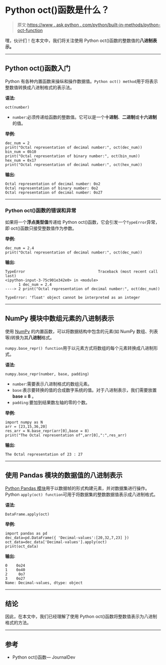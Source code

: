 # Python oct()函数是什么？

> 原文:[https://www . ask python . com/python/built-in-methods/python-oct-function](https://www.askpython.com/python/built-in-methods/python-oct-function)

嘿，伙计们！在本文中，我们将关注使用 Python oct()函数的整数值的**八进制表示。**

* * *

## Python oct()函数入门

Python 有各种内置函数来操纵和操作数据值。`Python oct() method`用于将表示整数值转换成八进制格式的表示法。

**语法:**

```
oct(number)

```

*   `number`:必须传递给函数的整数值。它可以是一个**十进制**、**二进制**或**十六进制**的值。

**举例:**

```
dec_num = 2
print("Octal representation of decimal number:", oct(dec_num))
bin_num = 0b10
print("Octal representation of binary number:", oct(bin_num))
hex_num = 0x17
print("Octal representation of decimal number:", oct(hex_num))

```

**输出:**

```
Octal representation of decimal number: 0o2
Octal representation of binary number: 0o2
Octal representation of decimal number: 0o27

```

* * *

### Python oct()函数的错误和异常

如果将一个**浮点类型值**传递给 Python oct()函数，它会引发一个`TypeError`异常，即 oct()函数只接受整数值作为参数。

**举例:**

```
dec_num = 2.4
print("Octal representation of decimal number:", oct(dec_num))

```

**输出:**

```
TypeError                                 Traceback (most recent call last)
<ipython-input-3-75c901e342e0> in <module>
      1 dec_num = 2.4
----> 2 print("Octal representation of decimal number:", oct(dec_num))

TypeError: 'float' object cannot be interpreted as an integer

```

* * *

## NumPy 模块中数组元素的八进制表示

使用 [NumPy](https://www.askpython.com/python-modules/numpy/python-numpy-arrays) 的内置函数，可以将数据结构中包含的元素(如 NumPy 数组、列表等)转换为其**八进制**格式。

`numpy.base_repr() function`用于以元素方式将数组的每个元素转换成八进制形式。

**语法:**

```
numpy.base_repr(number, base, padding)

```

*   `number`:需要表示八进制格式的数组元素。
*   `base`:表示要转换的值的合成数字系统的值。对于八进制表示，我们需要放置 **base = 8** 。
*   `padding`:要加到结果数左轴的零的个数。

**举例:**

```
import numpy as N
arr = [23,15,36,20]
res_arr = N.base_repr(arr[0],base = 8)
print("The Octal representation of",arr[0],":",res_arr)

```

**输出:**

```
The Octal representation of 23 : 27

```

* * *

## 使用 Pandas 模块的数据值的八进制表示

[Python Pandas 模块](https://www.askpython.com/python-modules/pandas/python-pandas-module-tutorial)用于以数据帧的形式构建元素，并对数据集进行操作。Python `apply(oct) function`可用于将数据集的整数数据值表示成八进制格式。

**语法:**

```
DataFrame.apply(oct)

```

**举例:**

```
import pandas as pd
dec_data=pd.DataFrame({ 'Decimal-values':[20,32,7,23] })
oct_data=dec_data['Decimal-values'].apply(oct)
print(oct_data)

```

**输出:**

```
0    0o24
1    0o40
2     0o7
3    0o27
Name: Decimal-values, dtype: object

```

* * *

## 结论

因此，在本文中，我们已经理解了使用 Python oct()函数将整数值表示为八进制格式的方法。

* * *

## 参考

*   Python oct()函数— JournalDev